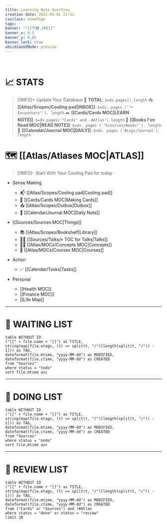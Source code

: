 ```yaml
---
title: Learning Note OverView
creation date: 2022-03-01 21:51 
cssclass: homePage
tags:
banner: "![[宁静.JPG]]"
banner_x: 0.5
banner_y: 0.85
banner_lock: true
obsidianUIMode: preview
---
```

<div class="title" style="color:#fff">HOME</div>

# 📈 STATS

>[!INFO]+ Update Your Database
> 🧠  **TOTAL**: `$=dv.pages().length` 
> 📥  **[[Atlas/Scopes/Cooling pad|INBOX]]**: `$=dv. pages ('"• Encounters"'). length` 
> ✒️  **[[Cards/Cards MOC|LEARN NOTE]]**: `$=dv.pages('"Cards" and -#Atlas').length`
> 📝  **[[Books I've Read MOC|READ NOTE]]**: `$=dv. pages ('"Scources/Books"'). length`
> 📇  **[[Calendar/Journal MOC|DAILY]]**: `$=dv. pages ('#Logs/Journal'). length`


# 🗺 [[Atlas/Atlases MOC|ATLAS]]

>[!INFO]- Start With Your Cooling Pad for today

- Sense Making
	-  📬 [[Atlas/Scopes/Cooling pad|Cooling pad]]
	-  💾 [[Cards/Cards MOC|Making Cards]]
	-  📤 [[Atlas/Scopes/Outbox|Outbox]]
	-  📆 [[Calendar/Journal MOC|Daily Note]]

-  [[Sources/Sources MOC|Things]]
	-  📚 [[Atlas/Scopes/Bookshelf|Library]]
	-  🧑‍🏫 [[Sources/Talks/• TOC for Talks|Talks]]
	-  😶‍🌫️ [[Atlas/MOCs/Concepts MOC|Concepts]]
	-  🔬 [[Atlas/MOCs/Courses MOC|Courses]]

- Action
	- ✅ [[Calendar/Tasks|Tasks]]

- Personal
	- [[Health MOC]] 
	- [[Finance MOC]]
	- [[Life Map]]

---

# 📑 WAITING LIST

```dataview
table WITHOUT ID
("[[" + file.name + "]]") as TITLE,
string(map(file.etags, (t) => split(t, "/")[length(split(t, "/")) - 1])) as TAG,
dateformat(file.mtime, "yyyy-MM-dd") as MODIFIED,
dateformat(file.ctime, "yyyy-MM-dd") as CREATED
from "Sources"
where status = "todo"
sort file.mtime asc
```

---
# 📝 DOING LIST

```dataview
table WITHOUT ID
("[[" + file.name + "]]") as TITLE,
string(map(file.etags, (t) => split(t, "/")[length(split(t, "/")) - 1])) as TAG,
dateformat(file.mtime, "yyyy-MM-dd") as MODIFIED,
dateformat(file.ctime, "yyyy-MM-dd") as CREATED
from "Sources"
where status = "ondo"
sort file.mtime asc
```

---
# 📨 REVIEW LIST

```dataview
table WITHOUT ID
("[[" + file.name + "]]") as TITLE,
string(map(file.etags, (t) => split(t, "/")[length(split(t, "/")) - 1])) as TAG,
dateformat(file.mtime, "yyyy-MM-dd") as MODIFIED,
dateformat(file.ctime, "yyyy-MM-dd") as CREATED
from ("Cards" or "Sources") and !#Atlas
where status = "done" or status = "review"
limit 10
```

